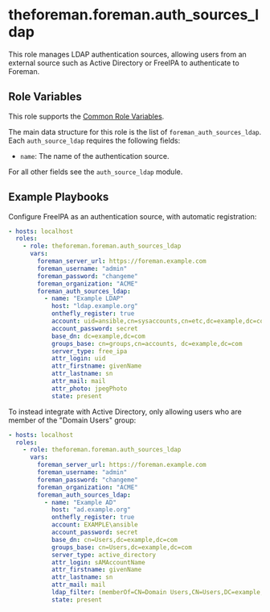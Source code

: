 theforeman.foreman.auth_sources_ldap
====================================

This role manages LDAP authentication sources, allowing users from an external source such as Active Directory or
FreeIPA to authenticate to Foreman.

Role Variables
--------------

This role supports the [Common Role Variables](https://github.com/theforeman/foreman-ansible-modules/blob/develop/README.md#common-role-variables).

The main data structure for this role is the list of `foreman_auth_sources_ldap`. Each `auth_source_ldap` requires the following fields:

- `name`: The name of the authentication source.

For all other fields see the `auth_source_ldap` module.

Example Playbooks
-----------------

Configure FreeIPA as an authentication source, with automatic registration:

```yaml
- hosts: localhost
  roles:
    - role: theforeman.foreman.auth_sources_ldap
      vars:
        foreman_server_url: https://foreman.example.com
        foreman_username: "admin"
        foreman_password: "changeme"
        foreman_organization: "ACME"
        foreman_auth_sources_ldap:
          - name: "Example LDAP"
            host: "ldap.example.org"
            onthefly_register: true
            account: uid=ansible,cn=sysaccounts,cn=etc,dc=example,dc=com
            account_password: secret
            base_dn: dc=example,dc=com
            groups_base: cn=groups,cn=accounts, dc=example,dc=com
            server_type: free_ipa
            attr_login: uid
            attr_firstname: givenName
            attr_lastname: sn
            attr_mail: mail
            attr_photo: jpegPhoto
            state: present
```

To instead integrate with Active Directory, only allowing users who are member of the "Domain Users" group:

```yaml
- hosts: localhost
  roles:
    - role: theforeman.foreman.auth_sources_ldap
      vars:
        foreman_server_url: https://foreman.example.com
        foreman_username: "admin"
        foreman_password: "changeme"
        foreman_organization: "ACME"
        foreman_auth_sources_ldap:
          - name: "Example AD"
            host: "ad.example.org"
            onthefly_register: true
            account: EXAMPLE\ansible
            account_password: secret
            base_dn: cn=Users,dc=example,dc=com
            groups_base: cn=Users,dc=example,dc=com
            server_type: active_directory
            attr_login: sAMAccountName
            attr_firstname: givenName
            attr_lastname: sn
            attr_mail: mail
            ldap_filter: (memberOf=CN=Domain Users,CN=Users,DC=example,DC=com)
            state: present
```
